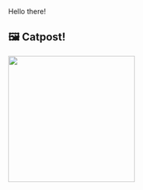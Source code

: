 Hello there!



## 🖼️ Catpost!

<sub>
    <img src="https://cdn2.thecatapi.com/images/bpi.jpg" height="256">
</sub>

